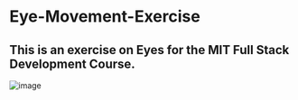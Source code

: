 # Eye-Movement-Exercise
## This is an exercise on Eyes for the MIT Full Stack Development Course.

![image](https://user-images.githubusercontent.com/76220601/111794582-9e212e00-8883-11eb-8526-3d9bb021e7f0.png)
